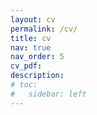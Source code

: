 ```yaml
---
layout: cv
permalink: /cv/
title: cv
nav: true
nav_order: 5
cv_pdf: 
description:
# toc:
#   sidebar: left
---
```

